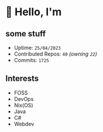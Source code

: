 # 👋 Hello, I'm 

## some stuff

- Uptime: `25/04/2023`
- Contributed Repos: `40` *(owning `22`)*
- Commits: `1725`

## Interests

- FOSS
- DevOps
- Nix(OS)
- Java
- C#
- Webdev
